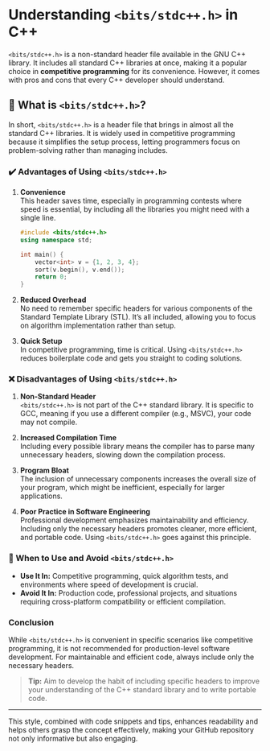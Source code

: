 # Understanding `<bits/stdc++.h>` in C++

`<bits/stdc++.h>` is a non-standard header file available in the GNU C++ library. It includes all standard C++ libraries at once, making it a popular choice in **competitive programming** for its convenience. However, it comes with pros and cons that every C++ developer should understand.

## 📌 What is `<bits/stdc++.h>`?

In short, `<bits/stdc++.h>` is a header file that brings in almost all the standard C++ libraries. It is widely used in competitive programming because it simplifies the setup process, letting programmers focus on problem-solving rather than managing includes.

### ✔️ Advantages of Using `<bits/stdc++.h>`

1. **Convenience**  
   This header saves time, especially in programming contests where speed is essential, by including all the libraries you might need with a single line.

   ```cpp
   #include <bits/stdc++.h>
   using namespace std;

   int main() {
       vector<int> v = {1, 2, 3, 4};
       sort(v.begin(), v.end());
       return 0;
   }
   ```

2. **Reduced Overhead**  
   No need to remember specific headers for various components of the Standard Template Library (STL). It’s all included, allowing you to focus on algorithm implementation rather than setup.

3. **Quick Setup**  
   In competitive programming, time is critical. Using `<bits/stdc++.h>` reduces boilerplate code and gets you straight to coding solutions.

### ❌ Disadvantages of Using `<bits/stdc++.h>`

1. **Non-Standard Header**  
   `<bits/stdc++.h>` is not part of the C++ standard library. It is specific to GCC, meaning if you use a different compiler (e.g., MSVC), your code may not compile.

2. **Increased Compilation Time**  
   Including every possible library means the compiler has to parse many unnecessary headers, slowing down the compilation process.

3. **Program Bloat**  
   The inclusion of unnecessary components increases the overall size of your program, which might be inefficient, especially for larger applications.

4. **Poor Practice in Software Engineering**  
   Professional development emphasizes maintainability and efficiency. Including only the necessary headers promotes cleaner, more efficient, and portable code. Using `<bits/stdc++.h>` goes against this principle.

### 🚩 When to Use and Avoid `<bits/stdc++.h>`

- **Use It In:** Competitive programming, quick algorithm tests, and environments where speed of development is crucial.
- **Avoid It In:** Production code, professional projects, and situations requiring cross-platform compatibility or efficient compilation.

### Conclusion

While `<bits/stdc++.h>` is convenient in specific scenarios like competitive programming, it is not recommended for production-level software development. For maintainable and efficient code, always include only the necessary headers.

> **Tip:** Aim to develop the habit of including specific headers to improve your understanding of the C++ standard library and to write portable code.

---

This style, combined with code snippets and tips, enhances readability and helps others grasp the concept effectively, making your GitHub repository not only informative but also engaging.
